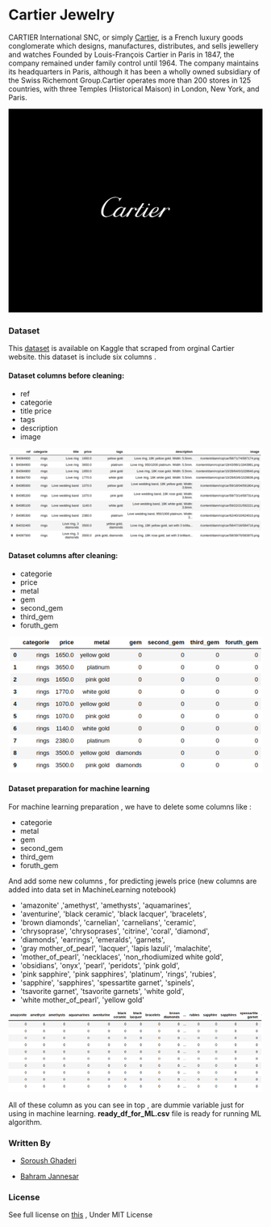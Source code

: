 # Cartier Jewelry 

CARTIER International SNC, or simply [Cartier](https://www.cartier.co.uk/en-gb/collections/jewellery.html), is a French luxury goods conglomerate which designs, manufactures, distributes, and sells jewellery and watches Founded by Louis-François Cartier in Paris in 1847, the company remained under family control until 1964. The company maintains its headquarters in Paris, although it has been a wholly owned subsidiary of the Swiss Richemont Group.Cartier operates more than 200 stores in 125 countries, with three Temples (Historical Maison) in London, New York, and Paris.

![](https://github.com/BahramJannesar/CartierJewelryDataAnalyze/blob/master/image/newintro.jpeg)

### Dataset 
This [dataset](https://www.kaggle.com/marcelopesse/cartier-jewelry-catalog) is available on Kaggle that scraped from orginal Cartier website. this dataset is include six columns .

#### Dataset columns before cleaning:

* ref
* categorie
* title	price
* tags
* description
* image

![](https://github.com/BahramJannesar/CartierJewelryDataAnalyze/blob/master/image/before_cleaning.png)

#### Dataset columns after cleaning:

* categorie
* price
* metal
* gem
* second_gem
* third_gem
* foruth_gem

![](https://github.com/BahramJannesar/CartierJewelryDataAnalyze/blob/master/image/after_cleaning.png)

#### Dataset preparation for machine learning
For machine learning preparation , we have to delete some columns like : 

* categorie
* metal
* gem
* second_gem
* third_gem
* foruth_gem

And add some new columns , for predicting jewels price (new columns are added into data set in MachineLearning notebook)

   * 'amazonite' ,'amethyst', 'amethysts', 'aquamarines',
   * 'aventurine', 'black ceramic', 'black lacquer', 'bracelets',
   * 'brown diamonds', 'carnelian', 'carnelians', 'ceramic',
   * 'chrysoprase', 'chrysoprases', 'citrine', 'coral', 'diamond',
   * 'diamonds', 'earrings', 'emeralds', 'garnets',
   * 'gray mother_of_pearl', 'lacquer', 'lapis lazuli', 'malachite',
   * 'mother_of_pearl', 'necklaces', 'non_rhodiumized white gold',
   * 'obsidians', 'onyx', 'pearl', 'peridots', 'pink gold',
   * 'pink sapphire', 'pink sapphires', 'platinum', 'rings', 'rubies',
   * 'sapphire', 'sapphires', 'spessartite garnet', 'spinels',
   * 'tsavorite garnet', 'tsavorite garnets', 'white gold',
   * 'white mother_of_pearl', 'yellow gold'
   
   ![](https://github.com/BahramJannesar/CartierJewelryDataAnalyze/blob/master/image/machine_learning.png)

All of these column as you can see in top , are dummie variable just for using in machine learning. 
**ready_df_for_ML.csv**  file is ready for running ML algorithm.

### Written By

* [Soroush Ghaderi](https://github.com/SoroushGhaderi)

* [Bahram Jannesar](https://github.com/Bahramjannesar)

### License
See full license on [this](https://opensource.org/licenses/MIT) , Under MIT License
